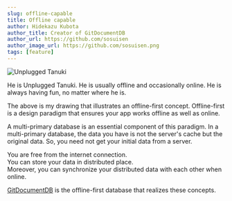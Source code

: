```yaml
---
slug: offline-capable
title: Offline capable
author: Hidekazu Kubota
author_title: Creator of GitDocumentDB
author_url: https://github.com/sosuisen
author_image_url: https://github.com/sosuisen.png
tags: [feature]
---
```


![Unplugged Tanuki](/img/offline_capable_small.png)

He is Unplugged Tanuki. He is usually offline and occasionally online. He is always having fun, no matter where he is.

The above is my drawing that illustrates an offline-first concept. Offline-first is a design paradigm that ensures your app works offline as well as online.

A multi-primary database is an essential component of this paradigm. In a multi-primary database, the data you have is not the server's cache but the original data. So, you need not get your initial data from a server. 

You are free from the internet connection.  
You can store your data in distributed place.  
Moreover,  you can synchronize your distributed data with each other when online. 

[GitDocumentDB](https://gitddb.com) is the offline-first database that realizes these concepts.